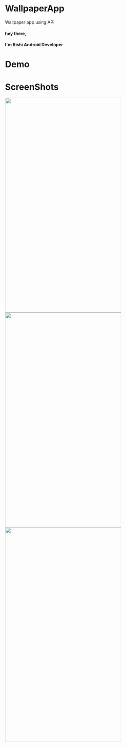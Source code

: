# WallpaperApp
Wallpaper app using API
#### hey there,
#### I'm Rishi Android Developer
# Demo

# ScreenShots
<img src="https://user-images.githubusercontent.com/42550296/106014295-5c75d180-60e3-11eb-8919-a5ff4d12ceed.png" width="380" height="700">
<img src="https://user-images.githubusercontent.com/42550296/106014383-71eafb80-60e3-11eb-86f4-c684de92c300.png" width="380" height="700">
<img src="https://user-images.githubusercontent.com/42550296/106014464-85966200-60e3-11eb-9b99-46e9e2a3570d.png" width="380" height="700">
